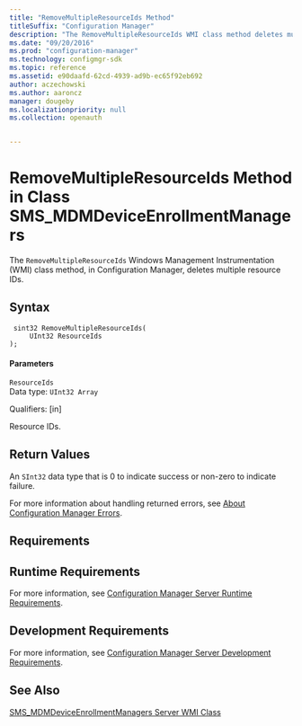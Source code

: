```yaml
---
title: "RemoveMultipleResourceIds Method"
titleSuffix: "Configuration Manager"
description: "The RemoveMultipleResourceIds WMI class method deletes multiple resource IDs."
ms.date: "09/20/2016"
ms.prod: "configuration-manager"
ms.technology: configmgr-sdk
ms.topic: reference
ms.assetid: e90daafd-62cd-4939-ad9b-ec65f92eb692
author: aczechowski
ms.author: aaroncz
manager: dougeby
ms.localizationpriority: null
ms.collection: openauth


---
```

# RemoveMultipleResourceIds Method in Class SMS_MDMDeviceEnrollmentManagers
The `RemoveMultipleResourceIds` Windows Management Instrumentation (WMI) class method, in Configuration Manager, deletes multiple resource IDs.  

## Syntax  

```  
 sint32 RemoveMultipleResourceIds(  
     UInt32 ResourceIds  
);  

```  

#### Parameters  
 `ResourceIds`  
 Data type: `UInt32 Array`  

 Qualifiers: [in]  

 Resource IDs.  

## Return Values  
 An `SInt32` data type that is 0 to indicate success or non-zero to indicate failure.  

 For more information about handling returned errors, see [About Configuration Manager Errors](../../../develop/core/understand/about-configuration-manager-errors.md).  

## Requirements  

## Runtime Requirements  
 For more information, see [Configuration Manager Server Runtime Requirements](../../../develop/core/reqs/server-runtime-requirements.md).  

## Development Requirements  
 For more information, see [Configuration Manager Server Development Requirements](../../../develop/core/reqs/server-development-requirements.md).  

## See Also  
 [SMS_MDMDeviceEnrollmentManagers Server WMI Class](../../../develop/reference/mdm/sms_mdmdeviceenrollmentmanagers-server-wmi-class.md)   
